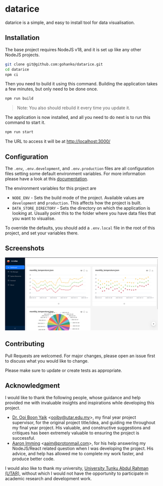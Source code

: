 # datarice
datarice is a simple, and easy to install tool for data visualisation.

## Installation
The base project requires NodeJS v18, and it is set up like any other NodeJS projects.

```bash
git clone git@github.com:gohanko/datarice.git
cd datarice
npm ci
```

Then you need to build it using this command. Building the application takes a few minutes, but only need to be done once. 

```bash
npm run build
```

> Note: You also should rebuild it every time you update it.

The application is now installed, and all you need to do next is to run this command to start it.

```bash
npm run start
```

The URL to access it will be at [http://localhost:3000/](http://localhost:3000/)

## Configuration
The ```.env```, ```.env.development```, and ```.env.production``` files are all configuration files setting some default environment variables. For more information please have a look at this [documentation](https://nextjs.org/docs/pages/building-your-application/configuring/environment-variables#default-environment-variables).

The environment variables for this project are

- ```NODE_ENV``` - Sets the build mode of the project. Available values are ```development``` and ```production```. This affects how the project is built.
- ```DATA_STORE_DIRECTORY``` - Sets the directory on which the application is looking at. Usually point this to the folder where you have data files that you want to visualise.

To override the defaults, you should add a ```.env.local``` file in the root of this project, and set your variables there.

## Screenshots
![Alt text](screenshots/datarice_2023-07-24.png "DataRice Screenshot")

## Contributing
Pull Requests are welcomed. For major changes, please open an issue first to discuss what you would like to change.

Please make sure to update or create tests as appropriate.

## Acknowledgment
I would like to thank the following people, whose guidance and help provided me with invaluable insights and inspirations while developing this project.

- [Dr. Ooi Boon Yaik](https://github.com/boonyaik) <<ooiby@utar.edu.my>>, my final year project supervisor, for the original project title/idea, and guiding me throughout my final year project. His valuable, and constructive suggestions and critiques has been extremely valuable to ensuring the project is successful.
- [Aaron Imming](https://github.com/aaimio) <<aaim@protonmail.com>>, for his help answering my NodeJS/React related question when I was developing the project. His advice, and help has allowed me to complete my work faster, and produce better code.

I would also like to thank my university, [University Tunku Abdul Rahman (UTAR)](https://www.utar.edu.my/), without which I would not have the opportunity to participate in academic research and development work.
